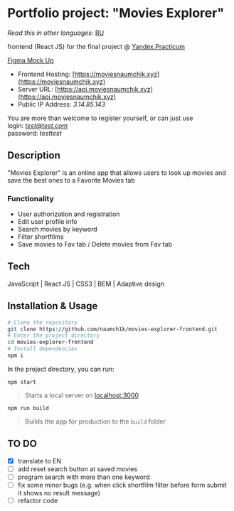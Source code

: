 # Portfolio project: "Movies Explorer"

*Read this in other languages:* [RU](https://github.com/naumch1k/movies-explorer-frontend/blob/main/README.RU.md)

frontend (React JS) for the final project @ [Yandex.Practicum](https://practicum.yandex.com/web/ "Web Development Program")

[Figma Mock Up](https://www.figma.com/file/c4kBXWfzL7N4MSpXbHk6u9/YP-Diploma?node-id=891%3A3857)

* Frontend Hosting: [https://moviesnaumchik.xyz](https://moviesnaumchik.xyz)
* Server URL: [https://api.moviesnaumchik.xyz](https://api.moviesnaumchik.xyz)
* Public IP Address: *3.14.85.143*

You are more than welcome to register yourself, or can just use   
login: *test@test.com*  
password: *testtest*

## Description
"Movies Explorer" is an online app that allows users to look up movies and save the best ones to a Favorite Movies tab

### Functionality
* User authorization and registration
* Edit user profile info
* Search movies by keyword
* Filter shortfilms
* Save movies to Fav tab / Delete movies from Fav tab

## Tech
JavaScript | React JS | CSS3 | BEM | Adaptive design

## Installation & Usage

```bash
# Clone the repository
git clone https://github.com/naumch1k/movies-explorer-frontend.git
# Enter the project directory
cd movies-explorer-frontend
# Install dependencies
npm i
```
In the project directory, you can run:

`npm start`

> Starts a local server on [localhost:3000](http://localhost:3000)

`npm run build`

> Builds the app for production to the `build` folder

## TO DO
- [x] translate to EN
- [ ] add reset search button at saved movies
- [ ] program search with more than one keyword
- [ ] fix some minor bugs (e.g. when click shortfilm filter before form submit it shows no result message)
- [ ] refactor code
